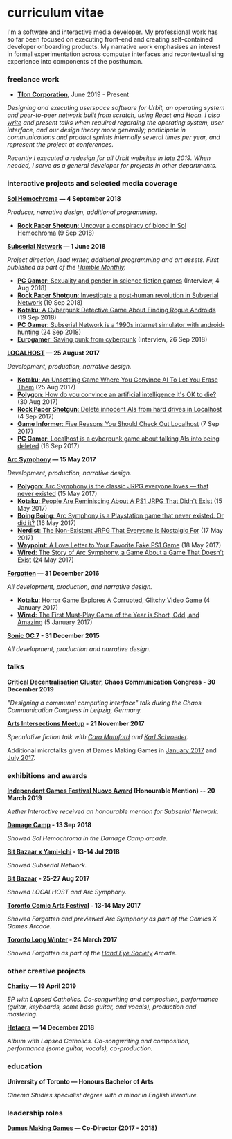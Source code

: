 # curriculum vitae

I'm a software and interactive media developer. My professional work has so far been focused on executing front-end and creating self-contained developer onboarding products. My narrative work emphasises an interest in formal experimentation across computer interfaces and recontextualising experience into components of the posthuman.

### freelance work

- **[Tlon Corporation](https://tlon.io)**, June 2019 - Present

_Designing and executing userspace software for Urbit, an operating system and peer-to-peer network built from scratch, using React and [Hoon](https://urbit.org/docs/glossary/hoon/). I also [write](https://urbit.org/blog/landscape-a-portrait/) and present talks when required regarding the operating system, user interface, and our design theory more generally; participate in communications and product sprints internally several times per year, and represent the project at conferences._

_Recently I executed a redesign for all Urbit websites in late 2019. When needed, I serve as a general developer for projects in other departments._

### interactive projects and selected media coverage

**[Sol Hemochroma](http://aetherinteractive.itch.io/sol-hemochroma) — 4 September 2018**

_Producer, narrative design, additional programming._

* [**Rock Paper Shotgun**: Uncover a conspiracy of blood in Sol Hemochroma](https://www.rockpapershotgun.com/2018/09/09/uncover-a-conspiracy-of-blood-in-sol-hemochroma/) (9 Sep 2018)

**[Subserial Network](http://aether.in.net/subserial/) — 1 June 2018**

_Project direction, lead writer, additional programming and art assets. First published as part of the [Humble Monthly](http://www.humble.com/monthly)._

* [**PC Gamer**: Sexuality and gender in science fiction games](https://www.pcgamer.com/sexuality-and-gender-in-science-fiction-games/) (Interview, 4 Aug 2018)
* [**Rock Paper Shotgun**: Investigate a post-human revolution in Subserial Network](https://www.rockpapershotgun.com/2018/09/19/investigate-a-post-human-revolution-in-subserial-network/) (19 Sep 2018)
* [**Kotaku**: A Cyberpunk Detective Game About Finding Rogue Androids](https://kotaku.com/a-cyberpunk-detective-game-about-finding-rogue-androids-1829171126) (19 Sep 2018)
* [**PC Gamer**: Subserial Network is a 1990s internet simulator with android-hunting](https://www.pcgamer.com/subserial-network-its-a-1990s-internet-simulator-with-android-hunting/) (24 Sep 2018)
* [**Eurogamer**: Saving punk from cyberpunk](https://www.eurogamer.net/articles/2018-09-25-saving-punk-from-cyberpunk) (Interview, 26 Sep 2018)

**[LOCALHOST](http://aetherinteractive.itch.io/localhost) — 25 August 2017**

_Development, production, narrative design._

* [**Kotaku**: An Unsettling Game Where You Convince AI To Let You Erase Them](http://kotaku.com/an-unsettling-game-where-you-convince-ai-to-let-you-era-1798437040) (25 Aug 2017)
* [**Polygon**: How do you convince an artificial intelligence it's OK to die?](https://www.polygon.com/2017/8/30/16225764/how-do-you-convince-an-artificial-intelligence-its-ok-to-die) (30 Aug 2017)
* [**Rock Paper Shotgun**: Delete innocent AIs from hard drives in Localhost](https://www.rockpapershotgun.com/2017/09/04/delete-innocent-ais-from-hard-drives-in-localhost/) (4 Sep 2017)
* [**Game Informer**: Five Reasons You Should Check Out Localhost](http://www.gameinformer.com/b/news/archive/2017/09/07/five-reasons-you-should-check-out-localhost.aspx?utm_content=buffer3ac90&utm_medium=social&utm_source=twitter.com&utm_campaign=buffer) (7 Sep 2017)
* [**PC Gamer**: Localhost is a cyberpunk game about talking AIs into being deleted](http://www.pcgamer.com/localhost-is-a-cyberpunk-game-about-talking-ais-into-being-deleted/?utm_content=buffer24571&utm_medium=social&utm_source=twitter&utm_campaign=buffer-pcgamertw) (16 Sep 2017)

**[Arc Symphony](https://aetherinteractive.itch.io/arc-symphony) — 15 May 2017**

_Development, production, narrative design._

* [**Polygon**: Arc Symphony is the classic JRPG everyone loves — that never existed](https://www.polygon.com/2017/5/15/15640938/what-is-arc-symphony-ps1-jrpg) (15 May 2017)
* [**Kotaku**: People Are Reminiscing About A PS1 JRPG That Didn't Exist](http://kotaku.com/people-are-reminiscing-about-a-ps1-jrpg-that-didnt-exis-1795227061) (15 May 2017)
* [**Boing Boing**: Arc Symphony is a Playstation game that never existed. Or did it?](http://boingboing.net/2017/05/16/arc-symphony-is-a-playstation.html?utm_source=dlvr.it&utm_medium=twitter) (16 May 2017)
* [**Nerdist**: The Non-Existent JRPG That Everyone is Nostalgic For](http://nerdist.com/the-non-existent-jrpg-that-everyone-is-nostalgic-for/) (17 May 2017)
* [**Waypoint**: A Love Letter to Your Favorite Fake PS1 Game](https://waypoint.vice.com/en_us/article/a-love-letter-to-your-favorite-fake-ps1-game?utm_source=wptwitterus) (18 May 2017)
* [**Wired**: The Story of Arc Symphony, a Game About a Game That Doesn’t Exist](https://www.wired.com/2017/05/arc-symphony-games-memory/) (24 May 2017)

**[Forgotten](https://aetherinteractive.itch.io/forgotten) — 31 December 2016**

_All development, production, and narrative design._

* [**Kotaku**: Horror Game Explores A Corrupted, Glitchy Video Game](http://kotaku.com/horror-game-explores-a-corrupted-glitchy-video-game-1790769659) (4 January 2017)
* [**Wired**: The First Must-Play Game of the Year is Short, Odd, and Amazing](https://www.wired.com/2017/01/play-this-free-text-game-right-now/) (5 January 2017)

**[Sonic OC 7](https://aetherinteractive.itch.io/sonic-oc-7) - 31 December 2015**

_All development, production and narrative design._

### talks

**[Critical Decentralisation Cluster](https://youtu.be/t5qZbiplp_E?t=9008), Chaos Communication Congress - 30 December 2019**

_"Designing a communal computing interface" talk during the Chaos Communication Congress in Leipzig, Germany._

**[Arts Intersections Meetup](https://charlesstreetvideo.com/event.php?id=436) - 21 November 2017**

_Speculative fiction talk with [Cara Mumford](http://www.caramumford.com) and [Karl Schroeder](http://kschroeder.com)._

Additional microtalks given at Dames Making Games in [January 2017](https://dmg.to/events/january-2017-social) and [July 2017](https://dmg.to/events/july-2017-speaker-social).

### exhibitions and awards

**[Independent Games Festival Nuovo Award](http://www.igf.com/article/2019-independent-games-festival-reveals-years-finalists) (Honourable Mention) -- 20 March 2019**

_Aether Interactive received an honourable mention for Subserial Network._

**[Damage Camp](http://damage.camp) - 13 Sep 2018**

_Showed Sol Hemochroma in the Damage Camp arcade._

**[Bit Bazaar x Yami-Ichi](http://bitbazaar.world) - 13-14 Jul 2018**

_Showed Subserial Network._

**[Bit Bazaar](http://bitbazaar.world) - 25-27 Aug 2017**

_Showed LOCALHOST and Arc Symphony._

**[Toronto Comic Arts Festival](http://www.torontocomics.com) - 13-14 May 2017**

_Showed Forgotten and previewed Arc Symphony as part of the Comics X Games Arcade._

**[Toronto Long Winter](http://www.torontolongwinter.com/past-shows/) - 24 March 2017**

_Showed Forgotten as part of the [Hand Eye Society](http://handeyesociety.com/) Arcade._

### other creative projects

**[Charity](https://lapsedcatholics.bandcamp.com/album/charity) — 19 April 2019**

_EP with Lapsed Catholics. Co-songwriting and composition, performance (guitar, keyboards, some bass guitar, and vocals), production and mastering._

**[Hetaera](https://lapsedcatholics.bandcamp.com/album/hetaera) — 14 December 2018**

_Album with Lapsed Catholics. Co-songwriting and composition, performance (some guitar, vocals), co-production._

### education

**University of Toronto — Honours Bachelor of Arts**

_Cinema Studies specialist degree with a minor in English literature._

### leadership roles

**[Dames Making Games](http://dmg.to) — Co-Director (2017 - 2018)**
